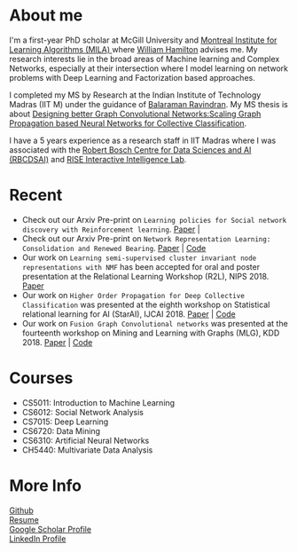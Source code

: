 # About me
I'm a first-year PhD scholar at McGill University and <a href="https://mila.quebec/en/"> Montreal Institute for Learning Algorithms (MILA) </a> where <a href="https://williamleif.github.io/"> William Hamilton</a> advises me. My research interests lie in the broad areas of Machine learning and Complex Networks, especially at their intersection where I model learning on network problems with Deep Learning and Factorization based approaches.  

I completed my MS by Research at the Indian Institute of Technology Madras (IIT M) under the guidance of <a href="https://www.cse.iitm.ac.in/~ravi/">Balaraman Ravindran</a>. My MS thesis is about <a href="https://priyeshv.github.io/MS_Thesis.pdf"> Designing better Graph Convolutional Networks:Scaling Graph Propagation based Neural Networks for Collective Classification</a>.

I have a 5 years experience as a research staff in IIT Madras where I was associated with the <a href="https://rbc-dsai.iitm.ac.in/">Robert Bosch Centre for Data Sciences and AI (RBCDSAI)</a> and <a href="https://rise-iil.github.io/">RISE Interactive Intelligence Lab</a>.

 
# Recent
<!-- An extended abstract of our work, 'On Incorporating Structural Information to Improve Dialogue ResponseGeneration' has been accepted at EurNLP'19. -->
- Check out our Arxiv Pre-print on `Learning policies for Social network discovery with Reinforcement learning`.
 <a href="https://arxiv.org/pdf/1907.11625.pdf">Paper</a> | 
- Check out our Arxiv Pre-print on `Network Representation Learning: Consolidation and Renewed Bearing`.
 <a href="https://arxiv.org/pdf/1905.00987.pdf">Paper</a> | 
 <a href="https://github.com/PriyeshV/NRL_Benchmark">Code</a> <br>
- Our work on `Learning semi-supervised cluster invariant node representations with NMF`
has been accepted for oral and poster presentation at the 
Relational Learning Workshop (R2L), NIPS 2018.
<a href="https://priyeshv.github.io/R2L_SSNMF.pdf">Paper</a> <br>
- Our work on `Higher Order Propagation for Deep Collective Classification` 
was presented at the eighth workshop on Statistical relational learning for AI (StarAI), IJCAI 2018.
 <a href="https://arxiv.org/abs/1805.12421">Paper</a> | 
 <a href="https://github.com/PriyeshV/HOPF">Code</a>
- Our work on `Fusion Graph Convolutional networks` was presented at the 
fourteenth workshop on Mining and Learning with Graphs (MLG), KDD 2018.
 <a href="https://arxiv.org/abs/1805.12528">Paper</a> | 
  <a href="https://github.com/PriyeshV/HOPF">Code</a>
 
 
# Courses
- CS5011: Introduction to Machine Learning
- CS6012: Social Network Analysis
- CS7015: Deep Learning
- CS6720: Data Mining 
- CS6310: Artificial Neural Networks
- CH5440: Multivariate Data Analysis

# More Info
<a href="https://github.com/priyeshv">Github</a> <br>
<a href="https://priyeshv.github.io/Full_CV.pdf">Resume</a> <br>
<a href="https://goo.gl/9jWcbb">Google Scholar Profile</a> <br>
<a href="https://goo.gl/7oApkS">LinkedIn Profile</a>

